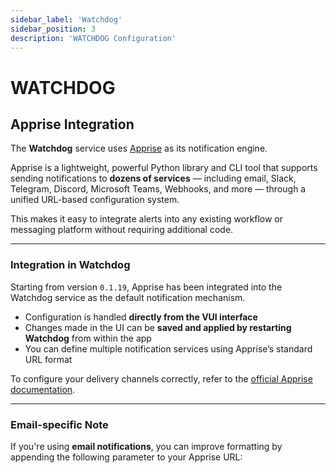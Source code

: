 ```yaml
---
sidebar_label: 'Watchdog'
sidebar_position: 3
description: 'WATCHDOG Configuration'
---
```


# WATCHDOG

## Apprise Integration

The **Watchdog** service uses [Apprise](https://github.com/caronc/apprise) as its notification engine.

Apprise is a lightweight, powerful Python library and CLI tool that supports sending notifications to **dozens of services** — including email, Slack, Telegram, Discord, Microsoft Teams, Webhooks, and more — through a unified URL-based configuration system.

This makes it easy to integrate alerts into any existing workflow or messaging platform without requiring additional code.

---

### Integration in Watchdog

Starting from version `0.1.19`, Apprise has been integrated into the Watchdog service as the default notification mechanism.

- Configuration is handled **directly from the VUI interface**
- Changes made in the UI can be **saved and applied by restarting Watchdog** from within the app
- You can define multiple notification services using Apprise’s standard URL format

To configure your delivery channels correctly, refer to the [official Apprise documentation](https://github.com/caronc/apprise).

---

### Email-specific Note

If you're using **email notifications**, you can improve formatting by appending the following parameter to your Apprise URL: